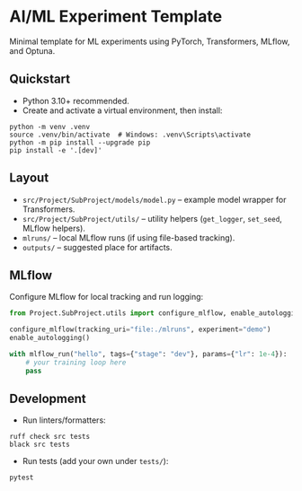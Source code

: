 # AI/ML Experiment Template

Minimal template for ML experiments using PyTorch, Transformers, MLflow, and Optuna.

## Quickstart

- Python 3.10+ recommended.
- Create and activate a virtual environment, then install:

```
python -m venv .venv
source .venv/bin/activate  # Windows: .venv\Scripts\activate
python -m pip install --upgrade pip
pip install -e '.[dev]'
```

## Layout

- `src/Project/SubProject/models/model.py` – example model wrapper for Transformers.
- `src/Project/SubProject/utils/` – utility helpers (`get_logger`, `set_seed`, MLflow helpers).
- `mlruns/` – local MLflow runs (if using file-based tracking).
- `outputs/` – suggested place for artifacts.

## MLflow

Configure MLflow for local tracking and run logging:

```python
from Project.SubProject.utils import configure_mlflow, enable_autologging, mlflow_run

configure_mlflow(tracking_uri="file:./mlruns", experiment="demo")
enable_autologging()

with mlflow_run("hello", tags={"stage": "dev"}, params={"lr": 1e-4}):
    # your training loop here
    pass
```

## Development

- Run linters/formatters:
```
ruff check src tests
black src tests
```
- Run tests (add your own under `tests/`):
```
pytest
```

